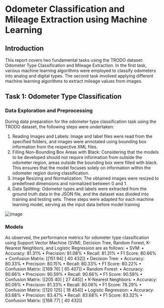 # Odometer Classification and Mileage Extraction using Machine Learning

## Introduction
This report covers two fundamental tasks using the TRODO dataset: Odometer Type 
Classification and Mileage Extraction. In the first task, various machine learning 
algorithms were employed to classify odometers into analog and digital types. The 
second task involved applying different machine learning algorithms to extract mileage 
values from images.

## Task 1: Odometer Type Classification

### Data Exploration and Preprocessing
During data preparation for the odometer type classification task using the TRODO 
dataset, the following steps were undertaken:
1. Reading Images and Labels: Image and label files were read from the specified 
folders, and images were annotated using bounding box information from the 
respective XML files.
2. Filling Non-Bounding Box Areas with Black: Considering that the models to be 
developed should not require information from outside the odometer region, 
areas outside the bounding box were filled with black. This ensures that the 
model focuses solely on information within the odometer region during 
classification.
3. Image Resizing and Normalization: The obtained images were resized to 
predefined dimensions and normalized between 0 and 1.
4. Data Splitting: Odometer types and labels were extracted from the ground truth 
data in the JSON file, and the dataset was divided into training and testing sets.
These steps were adapted for each machine learning model, serving as the input data 
before model training

![image](https://github.com/ismaillburakk/Odometer-Type-Classification/assets/75124682/b8204ba9-7c54-4264-a8c7-516a71e786b4)

### Models
As observed, the performance metrics for odometer type classification using Support 
Vector Machine (SVM), Decision Tree, Random Forest, K-Nearest Neighbors, and 
Logistic Regression are as follows:
• SVM:
• Accuracy: 81.31%
• Precision: 81.08%
• Recall: 81.31%
• F1 Score: 80.66%
• Confusion Matrix:
[[151 94]
[ 40 432]] 
• Decision Tree:
• Accuracy: 80.33%
• Precision: 80.15%
• Recall: 80.33%
• F1 Score: 80.22%
• Confusion Matrix:
[[169 76]
[ 65 407]] 
• Random Forest:
• Accuracy: 90.66%
• Precision: 90.59%
• Recall: 90.66%
• F1 Score: 90.59%
• Confusion Matrix:
[[205 40]
[ 27 445]] 
• K-Nearest Neighbors:
• Accuracy: 80.06%
• Precision: 81.33%
• Recall: 80.06%
• F1 Score: 78.29%
• Confusion Matrix:
[[120 125] 
[ 18 454]] 
• Logistic Regression:
• Accuracy: 83.68%
• Precision: 83.47%
• Recall: 83.68%
• F1 Score: 83.32%
• Confusion Matrix:
[[168 77] 
[ 40 432]] 
